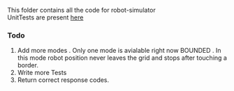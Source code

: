 This folder contains all the code for robot-simulator<br/>
UnitTests are present [here](https://github.com/abbastriesgit/demos-backend/blob/master/src/test/java/com/abbasali/demosbackend/SimpleInterpreterForwardCommandTests.java)

### Todo
1. Add more modes . Only one mode is avialable right now BOUNDED . In this mode robot position never leaves the grid and stops after touching a border.
2. Write more Tests
3. Return correct response codes.

